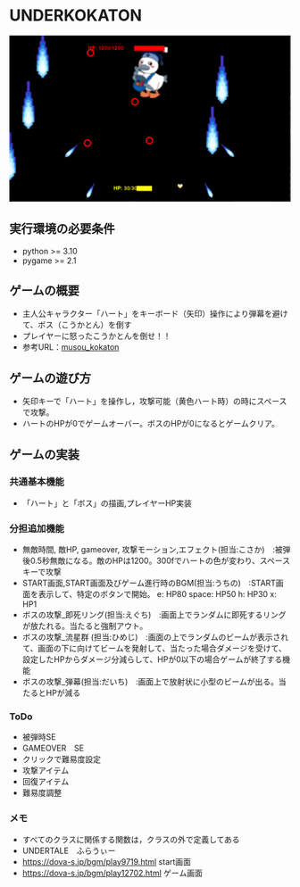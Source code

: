 # UNDERKOKATON
![title](fig/screen_shot.png)
## 実行環境の必要条件
* python >= 3.10
* pygame >= 2.1

## ゲームの概要
* 主人公キャラクター「ハート」をキーボード（矢印）操作により弾幕を避けて、ボス（こうかとん）を倒す
* プレイヤーに怒ったこうかとんを倒せ！！
* 参考URL：[musou_kokaton](https://service.cloud.teu.ac.jp/moodle_epyc/course/view.php?id=20486)

## ゲームの遊び方
* 矢印キーで「ハート」を操作し，攻撃可能（黄色ハート時）の時にスペースで攻撃。
* ハートのHPが0でゲームオーバー。ボスのHPが0になるとゲームクリア。

## ゲームの実装
### 共通基本機能
* 「ハート」と「ボス」の描画,プレイヤーHP実装

### 分担追加機能
* 無敵時間, 敵HP, gameover, 攻撃モーション,エフェクト(担当:こさか)　:被弾後0.5秒無敵になる。敵のHPは1200。300fでハートの色が変わり、スペースキーで攻撃
* START画面,START画面及びゲーム進行時のBGM(担当:うちの)　:START画面を表示して、特定のボタンで開始。
e: HP80
space: HP50
h: HP30
x: HP1
* ボスの攻撃_即死リング(担当:えぐち)　:画面上でランダムに即死するリングが放たれる。当たると強制アウト。
* ボスの攻撃_流星群 (担当:ひめじ)　:画面の上でランダムのビームが表示されて、画面の下に向けてビームを発射して、当たった場合ダメージを受けて、設定したHPからダメージ分減らして、HPが0以下の場合ゲームが終了する機能 
* ボスの攻撃_弾幕(担当:だいち)　:画面上で放射状に小型のビームが出る。当たるとHPが減る


### ToDo
- 被弾時SE
- GAMEOVER　SE
- クリックで難易度設定
- 攻撃アイテム
- 回復アイテム
- 難易度調整

### メモ
* すべてのクラスに関係する関数は，クラスの外で定義してある
* UNDERTALE　ふらうぃー
* https://dova-s.jp/bgm/play9719.html  start画面
* https://dova-s.jp/bgm/play12702.html  ゲーム画面
